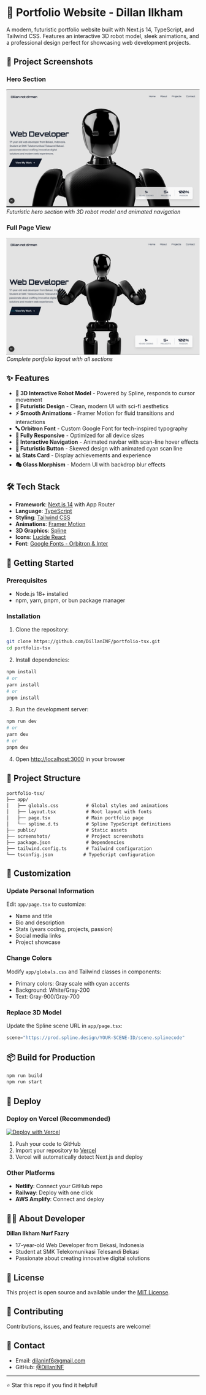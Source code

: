 # 🚀 Portfolio Website - Dillan Ilkham

A modern, futuristic portfolio website built with Next.js 14, TypeScript, and Tailwind CSS. Features an interactive 3D robot model, sleek animations, and a professional design perfect for showcasing web development projects.

## 📸 Project Screenshots

### Hero Section
![Hero Section](./screenshots/1.png)
*Futuristic hero section with 3D robot model and animated navigation*

### Full Page View
![Full Page](./screenshots/2.png)
*Complete portfolio layout with all sections*

## ✨ Features

- **🤖 3D Interactive Robot Model** - Powered by Spline, responds to cursor movement
- **🎨 Futuristic Design** - Clean, modern UI with sci-fi aesthetics
- **⚡ Smooth Animations** - Framer Motion for fluid transitions and interactions
- **🔤 Orbitron Font** - Custom Google Font for tech-inspired typography
- **📱 Fully Responsive** - Optimized for all device sizes
- **🎯 Interactive Navigation** - Animated navbar with scan-line hover effects
- **💫 Futuristic Button** - Skewed design with animated cyan scan line
- **📊 Stats Card** - Display achievements and experience
- **🎭 Glass Morphism** - Modern UI with backdrop blur effects

## 🛠️ Tech Stack

- **Framework**: [Next.js 14](https://nextjs.org/) with App Router
- **Language**: [TypeScript](https://www.typescriptlang.org/)
- **Styling**: [Tailwind CSS](https://tailwindcss.com/)
- **Animations**: [Framer Motion](https://www.framer.com/motion/)
- **3D Graphics**: [Spline](https://spline.design/)
- **Icons**: [Lucide React](https://lucide.dev/)
- **Font**: [Google Fonts - Orbitron & Inter](https://fonts.google.com/)

## 🚀 Getting Started

### Prerequisites

- Node.js 18+ installed
- npm, yarn, pnpm, or bun package manager

### Installation

1. Clone the repository:
```bash
git clone https://github.com/DillanINF/portfolio-tsx.git
cd portfolio-tsx
```

2. Install dependencies:
```bash
npm install
# or
yarn install
# or
pnpm install
```

3. Run the development server:
```bash
npm run dev
# or
yarn dev
# or
pnpm dev
```

4. Open [http://localhost:3000](http://localhost:3000) in your browser

## 📁 Project Structure

```
portfolio-tsx/
├── app/
│   ├── globals.css          # Global styles and animations
│   ├── layout.tsx           # Root layout with fonts
│   ├── page.tsx             # Main portfolio page
│   └── spline.d.ts          # Spline TypeScript definitions
├── public/                  # Static assets
├── screenshots/             # Project screenshots
├── package.json             # Dependencies
├── tailwind.config.ts       # Tailwind configuration
└── tsconfig.json           # TypeScript configuration
```

## 🎨 Customization

### Update Personal Information

Edit `app/page.tsx` to customize:
- Name and title
- Bio and description
- Stats (years coding, projects, passion)
- Social media links
- Project showcase

### Change Colors

Modify `app/globals.css` and Tailwind classes in components:
- Primary colors: Gray scale with cyan accents
- Background: White/Gray-200
- Text: Gray-900/Gray-700

### Replace 3D Model

Update the Spline scene URL in `app/page.tsx`:
```typescript
scene="https://prod.spline.design/YOUR-SCENE-ID/scene.splinecode"
```

## 📦 Build for Production

```bash
npm run build
npm run start
```

## 🚀 Deploy

### Deploy on Vercel (Recommended)

[![Deploy with Vercel](https://vercel.com/button)](https://vercel.com/new/clone?repository-url=https://github.com/DillanINF/portfolio-tsx)

1. Push your code to GitHub
2. Import your repository to [Vercel](https://vercel.com)
3. Vercel will automatically detect Next.js and deploy

### Other Platforms

- **Netlify**: Connect your GitHub repo
- **Railway**: Deploy with one click
- **AWS Amplify**: Connect and deploy

## 👨‍💻 About Developer

**Dillan Ilkham Nurf Fazry**
- 17-year-old Web Developer from Bekasi, Indonesia
- Student at SMK Telekomunikasi Telesandi Bekasi
- Passionate about creating innovative digital solutions

## 📄 License

This project is open source and available under the [MIT License](LICENSE).

## 🤝 Contributing

Contributions, issues, and feature requests are welcome!

## 📧 Contact

- Email: dilaninf6@gmail.com
- GitHub: [@DillanINF](https://github.com/DillanINF)

---

⭐ Star this repo if you find it helpful!
